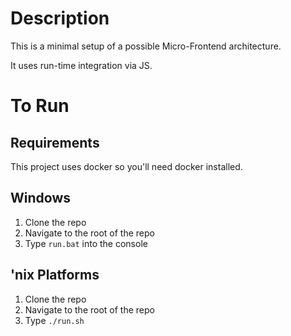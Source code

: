 # Description

This is a minimal setup of a possible Micro-Frontend architecture.

It uses run-time integration via JS.

# To Run

## Requirements
This project uses docker so you'll need docker installed.

## Windows
1. Clone the repo
2. Navigate to the root of the repo
3. Type ```run.bat``` into the console



## 'nix Platforms
1. Clone the repo
2. Navigate to the root of the repo
3. Type ```./run.sh```